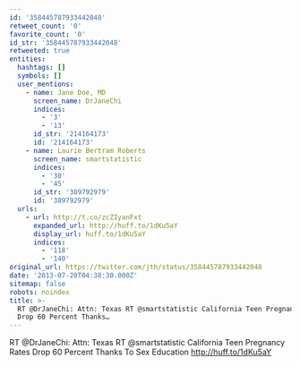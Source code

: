 ```yaml
---
id: '358445787933442048'
retweet_count: '0'
favorite_count: '0'
id_str: '358445787933442048'
retweeted: true
entities:
  hashtags: []
  symbols: []
  user_mentions:
    - name: Jane Doe, MD
      screen_name: DrJaneChi
      indices:
        - '3'
        - '13'
      id_str: '214164173'
      id: '214164173'
    - name: Laurie Bertram Roberts
      screen_name: smartstatistic
      indices:
        - '30'
        - '45'
      id_str: '389792979'
      id: '389792979'
  urls:
    - url: http://t.co/zcZIyanFxt
      expanded_url: http://huff.to/1dKu5aY
      display_url: huff.to/1dKu5aY
      indices:
        - '118'
        - '140'
original_url: https://twitter.com/jth/status/358445787933442048
date: '2013-07-20T04:38:30.000Z'
sitemap: false
robots: noindex
title: >-
  RT @DrJaneChi: Attn: Texas RT @smartstatistic California Teen Pregnancy Rates
  Drop 60 Percent Thanks…
---
```


RT @DrJaneChi: Attn: Texas RT @smartstatistic California Teen Pregnancy Rates Drop 60 Percent Thanks To Sex Education http://huff.to/1dKu5aY